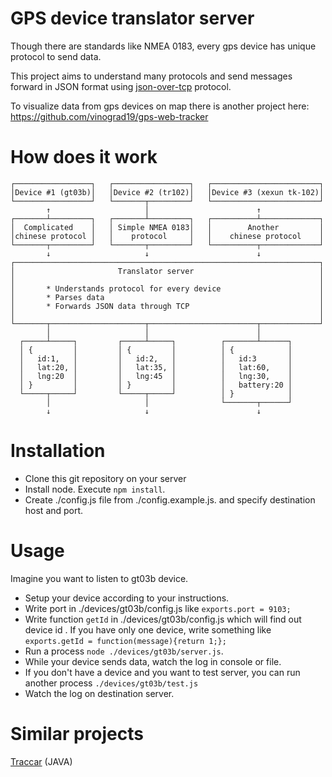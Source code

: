 # GPS device translator server

Though there are standards like NMEA 0183, every gps device has unique protocol to send data.

This project aims to understand many protocols and send messages forward in JSON format using
[json-over-tcp](https://github.com/turn/json-over-tcp) protocol.

To visualize data from gps devices on map there is another project here: https://github.com/vinograd19/gps-web-tracker

# How does it work

```
┌─────────────────┐   ┌─────────────────┐   ┌────────────────────────┐
│Device #1 (gt03b)│   │Device #2 (tr102)│   │Device #3 (xexun tk-102)│
└─────────────────┘   └───────┬─────────┘   └────────────────────────┘
        ↑                     │                        ↑
┌───────┴─────────┐   ┌───────┴─────────┐   ┌──────────┴─────────────┐
│  Complicated    │   │ Simple NMEA 0183│   │        Another         │
│chinese protocol │   │    protocol     │   │    chinese protocol    │
└───────┬─────────┘   └───────┬─────────┘   └──────────┬─────────────┘
        ↓                     ↓                        ↓
┌────────────────────────────────────────────────────────────────────┐
│                       Translator server                            │
│                                                                    │
│       * Understands protocol for every device                      │
│       * Parses data                                                │
│       * Forwards JSON data through TCP                             │
│                                                                    │
└───────┬─────────────────────┬────────────────────────┬─────────────┘
        │                     │                        │
  ┌─────┴─────┐         ┌─────┴─────┐          ┌───────┴──────┐
  │ {         │         │ {         │          │ {            │
  │   id:1,   │         │   id:2,   │          │   id:3       │
  │   lat:20, │         │   lat:35, │          │   lat:60,    │
  │   lng:20  │         │   lng:45  │          │   lng:30,    │
  │ }         │         │ }         │          │   battery:20 │
  └─────┬─────┘         └─────┬─────┘          │ }            │
        │                     │                └───────┬──────┘
        ↓                     ↓                        ↓

```

# Installation

* Clone this git repository on your server
* Install node. Execute `npm install`.
* Create ./config.js file from ./config.example.js. and specify destination host and port.

# Usage

Imagine you want to listen to gt03b device.

* Setup your device according to your instructions.
* Write port in ./devices/gt03b/config.js like `exports.port = 9103;`
* Write function `getId` in ./devices/gt03b/config.js which will find out device id . If you have only one device,
write something like `exports.getId = function(message){return 1;};`
* Run a process `node ./devices/gt03b/server.js`.
* While your device sends data, watch the log in console or file.
* If you don't have a device and you want to test server, you can run another process `./devices/gt03b/test.js`
* Watch the log on destination server.

# Similar projects

[Traccar](https://github.com/tananaev/traccar) (JAVA)